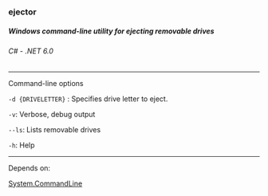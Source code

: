 ### ejector
##### Windows command-line utility for ejecting removable drives
###### C# - .NET 6.0

------------

Command-line options

`-d {DRIVELETTER}` : Specifies drive letter to eject.

`-v`: Verbose, debug output

`--ls`: Lists removable drives

`-h`: Help

------------

Depends on:

[System.CommandLine](https://github.com/dotnet/command-line-api "System.CommandLine")
